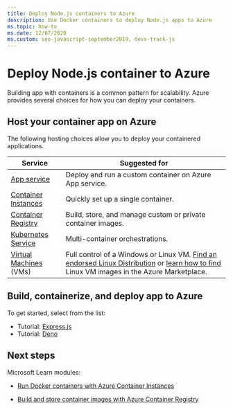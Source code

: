 ```yaml
---
title: Deploy Node.js containers to Azure
description: Use Docker containers to deploy Node.js apps to Azure
ms.topic: how-to
ms.date: 12/07/2020
ms.custom: seo-javascript-september2019, devx-track-js
---
```


# Deploy Node.js container to Azure 

Building app with containers is a common pattern for scalability. Azure provides several choices for how you can deploy your containers.

## Host your container app on Azure

The following hosting choices allow you to deploy your containered applications.

| Service | Suggested for |
|--|--|
|[App service](/azure/app-service/quickstart-custom-container?pivots=container-linux)|Deploy and run a custom container on Azure App service.|
|[Container Instances](/azure/container-instances/)|Quickly set up a single container.|
|[Container Registry](/azure/container-registry/)|Build, store, and manage custom or private container images.|
|[Kubernetes Service](/azure/aks/)|Multi-container orchestrations.|
|[Virtual Machines](/azure/virtual-machines) (VMs)|Full control of a Windows or Linux VM. [Find an endorsed Linux Distribution](/azure/virtual-machines/linux/endorsed-distros?toc=/azure/virtual-machines/linux/toc.json) or [learn how to find](/azure/virtual-machines/linux/cli-ps-findimage) Linux VM images in the Azure Marketplace.|

## Build, containerize, and deploy app to Azure

To get started, select from the list:
* Tutorial: [Express.js](../tutorial/tutorial-vscode-docker-node/tutorial-vscode-docker-node-01.md)
* Tutorial: [Deno](../tutorial/deploy-deno-app-azure-app-service-azure-cli.md)

## Next steps

Microsoft Learn modules:

- [Run Docker containers with Azure Container Instances](/learn/modules/run-docker-with-azure-container-instances/)

- [Build and store container images with Azure Container Registry](/learn/modules/build-and-store-container-images/)

